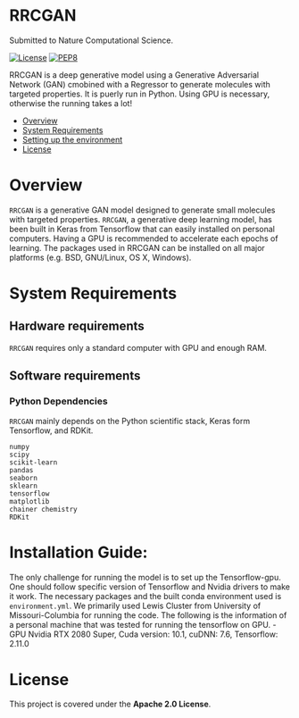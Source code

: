 # RRCGAN 
Submitted to Nature Computational Science.

[![License](https://img.shields.io/badge/License-Apache%202.0-blue.svg)](https://opensource.org/licenses/Apache-2.0)
[![PEP8](https://img.shields.io/badge/code%20style-pep8-orange.svg)](https://www.python.org/dev/peps/pep-0008/)

RRCGAN is a deep generative model using a Generative Adversarial Network (GAN) cmobined with a Regressor to generate molecules with targeted properties. It is puerly run in Python. Using GPU is necessary, otherwise the running takes a lot!

- [Overview](#overview)
- [System Requirements](#system-requirements)
- [Setting up the environment](#setting-up-the-development-environment)
- [License](#license)

# Overview
``RRCGAN`` is a generative GAN model designed to generate small molecules with targeted properties. ``RRCGAN``, a generative deep learning model, has been built in Keras from Tensorflow that can easily installed on personal computers. Having a GPU is recommended to accelerate each epochs of learning. The packages used in RRCGAN can be installed on all major platforms (e.g. BSD, GNU/Linux, OS X, Windows).


# System Requirements
## Hardware requirements
`RRCGAN` requires only a standard computer with GPU and enough RAM. 

## Software requirements
### Python Dependencies
`RRCGAN` mainly depends on the Python scientific stack, Keras form Tensorflow, and RDKit.

```
numpy
scipy
scikit-learn
pandas
seaborn
sklearn
tensorflow
matplotlib
chainer chemistry
RDKit
```

# Installation Guide:
The only challenge for running the model is to set up the Tensorflow-gpu. One should follow specific version of Tensorflow and Nvidia drivers to make it work. The necessary packages and the built conda environment used is `environment.yml`.
We primarily used Lewis Cluster from University of Missouri-Columbia for running the code. The following is the information of a personal machine that was tested for running the tensorflow on GPU. 
-GPU Nvidia RTX 2080 Super, Cuda version: 10.1, cuDNN: 7.6, Tensorflow: 2.11.0


# License
This project is covered under the **Apache 2.0 License**.
